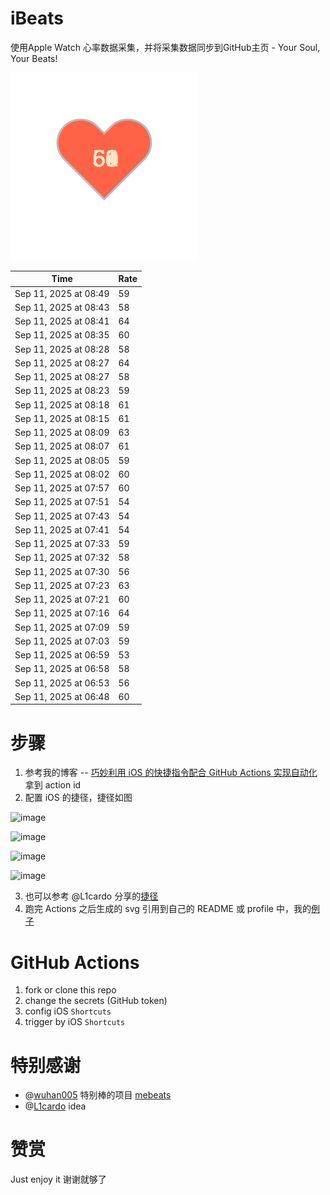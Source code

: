 # iBeats
使用Apple Watch 心率数据采集，并将采集数据同步到GitHub主页 - Your Soul, Your Beats!

![](./files/heart.svg)

<!--START_SECTION:my_heart_rate-->
| Time | Rate | 
 | ---- | ---- | 
| Sep 11, 2025 at 08:49 | 59 |
| Sep 11, 2025 at 08:43 | 58 |
| Sep 11, 2025 at 08:41 | 64 |
| Sep 11, 2025 at 08:35 | 60 |
| Sep 11, 2025 at 08:28 | 58 |
| Sep 11, 2025 at 08:27 | 64 |
| Sep 11, 2025 at 08:27 | 58 |
| Sep 11, 2025 at 08:23 | 59 |
| Sep 11, 2025 at 08:18 | 61 |
| Sep 11, 2025 at 08:15 | 61 |
| Sep 11, 2025 at 08:09 | 63 |
| Sep 11, 2025 at 08:07 | 61 |
| Sep 11, 2025 at 08:05 | 59 |
| Sep 11, 2025 at 08:02 | 60 |
| Sep 11, 2025 at 07:57 | 60 |
| Sep 11, 2025 at 07:51 | 54 |
| Sep 11, 2025 at 07:43 | 54 |
| Sep 11, 2025 at 07:41 | 54 |
| Sep 11, 2025 at 07:33 | 59 |
| Sep 11, 2025 at 07:32 | 58 |
| Sep 11, 2025 at 07:30 | 56 |
| Sep 11, 2025 at 07:23 | 63 |
| Sep 11, 2025 at 07:21 | 60 |
| Sep 11, 2025 at 07:16 | 64 |
| Sep 11, 2025 at 07:09 | 59 |
| Sep 11, 2025 at 07:03 | 59 |
| Sep 11, 2025 at 06:59 | 53 |
| Sep 11, 2025 at 06:58 | 58 |
| Sep 11, 2025 at 06:53 | 56 |
| Sep 11, 2025 at 06:48 | 60 |

<!--END_SECTION:my_heart_rate-->

# 步骤
1. 参考我的博客 -- [巧妙利用 iOS 的快捷指令配合 GitHub Actions 实现自动化](https://github.com/yihong0618/gitblog/issues/198) 拿到 action id
2. 配置 iOS 的捷径，捷径如图

![image](https://user-images.githubusercontent.com/15976103/122154218-0db0b480-ce97-11eb-93bb-5aec07c558dc.png)

![image](https://user-images.githubusercontent.com/15976103/122154236-186b4980-ce97-11eb-8e4b-70551a0391ae.png)

![image](https://user-images.githubusercontent.com/15976103/122154268-2d47dd00-ce97-11eb-902e-3acf292265a9.png)

![image](https://user-images.githubusercontent.com/15976103/122174055-fa144680-ceb4-11eb-9be2-3eb83cd516f7.png)

3. 也可以参考 @L1cardo 分享的[捷径](https://www.icloud.com/shortcuts/6ab6047b459c41ad822ad6b94b1c03d4)
4. 跑完 Actions 之后生成的 svg 引用到自己的 README 或 profile 中，我的[例子](https://github.com/yihong0618) 

# GitHub Actions

1. fork or clone this repo
2. change the secrets (GitHub token)
3. config iOS `Shortcuts` 
4. trigger by iOS `Shortcuts`

# 特别感谢
- @[wuhan005](https://github.com/wuhan005) 特别棒的项目 [mebeats](https://github.com/wuhan005/mebeats)
- @[L1cardo](https://github.com/L1cardo) idea

# 赞赏
Just enjoy it
谢谢就够了
